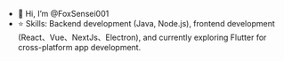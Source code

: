 - 👋 Hi, I’m @FoxSensei001
- ⭐ Skills: Backend development (Java, Node.js), frontend development (React、Vue、NextJs、Electron), and currently exploring Flutter for cross-platform app development.
